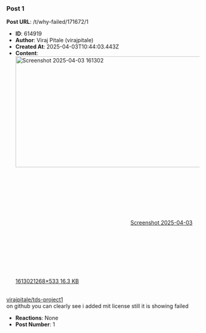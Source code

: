 ### Post 1
**Post URL**: /t/why-failed/171672/1
- **ID**: 614919
- **Author**: Viraj Pitale (virajpitale)
- **Created At**: 2025-04-03T10:44:03.443Z
- **Content**:  
  <div class="lightbox-wrapper"><a class="lightbox" href="https://europe1.discourse-cdn.com/flex013/uploads/iitm/original/3X/d/d/dd486ca8bb6ad3279af98783a50cbc232f3fd8e6.png" data-download-href="/uploads/short-url/vzyGKXNJLbjCYVCKBk7si2XdJ6S.png?dl=1" title="Screenshot 2025-04-03 161302" rel="noopener nofollow ugc"><img src="https://europe1.discourse-cdn.com/flex013/uploads/iitm/original/3X/d/d/dd486ca8bb6ad3279af98783a50cbc232f3fd8e6.png" alt="Screenshot 2025-04-03 161302" data-base62-sha1="vzyGKXNJLbjCYVCKBk7si2XdJ6S" width="689" height="290" data-dominant-color="F7F7F7"><div class="meta"><svg class="fa d-icon d-icon-far-image svg-icon" aria-hidden="true"><use href="#far-image"></use></svg><span class="filename">Screenshot 2025-04-03 161302</span><span class="informations">1268×533 16.3 KB</span><svg class="fa d-icon d-icon-discourse-expand svg-icon" aria-hidden="true"><use href="#discourse-expand"></use></svg></div></a></div><br>
<a href="https://github.com/virajpitale/tds-project1" rel="noopener nofollow ugc">virajpitale/tds-project1</a><br>
on github you can clearly see i added mit license still it is showing failed
- **Reactions**: None
- **Post Number**: 1

